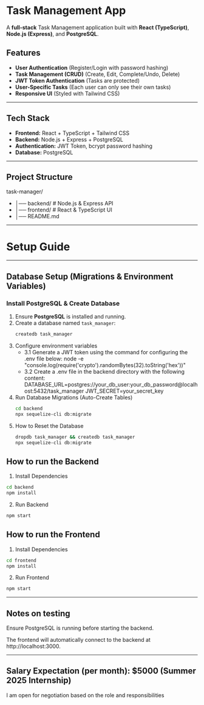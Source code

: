 # Task Management App

A **full-stack** Task Management application built with **React (TypeScript)**, **Node.js (Express)**, and **PostgreSQL**.

## Features
- **User Authentication** (Register/Login with password hashing)
- **Task Management (CRUD)** (Create, Edit, Complete/Undo, Delete)
- **JWT Token Authentication** (Tasks are protected)
- **User-Specific Tasks** (Each user can only see their own tasks)
- **Responsive UI** (Styled with Tailwind CSS)

---

## **Tech Stack**
- **Frontend:** React + TypeScript + Tailwind CSS
- **Backend:** Node.js + Express + PostgreSQL
- **Authentication:** JWT Token, bcrypt password hashing
- **Database:** PostgreSQL

---

## **Project Structure**
task-manager/ 
- │── backend/ # Node.js & Express API 
- │── frontend/ # React & TypeScript UI 
- │── README.md 

---

# Setup Guide

---

## **Database Setup (Migrations & Environment Variables)**
### **Install PostgreSQL & Create Database**
1. Ensure **PostgreSQL** is installed and running.
2. Create a database named `task_manager`:
   ```sh
   createdb task_manager
   ```
3. Configure environment variables
   - 3.1 Generate a JWT token using the command for configuring the .env file below: node -e "console.log(require('crypto').randomBytes(32).toString('hex'))"
   - 3.2 Create a .env file in the backend directory with the following content:
   DATABASE_URL=postgres://your_db_user:your_db_password@localhost:5432/task_manager
   JWT_SECRET=your_secret_key
4. Run Database Migrations (Auto-Create Tables)
   ```sh
   cd backend
   npx sequelize-cli db:migrate
5. How to Reset the Database
   ```sh
   dropdb task_manager && createdb task_manager
   npx sequelize-cli db:migrate

## **How to run the Backend**
1. Install Dependencies
```sh 
cd backend
npm install
```
2. Run Backend
```sh
npm start
```

## **How to run the Frontend**
1. Install Dependencies
```sh 
cd frontend
npm install
```
2. Run Frontend
```sh
npm start
```

---

## **Notes on testing**
Ensure PostgreSQL is running before starting the backend.

The frontend will automatically connect to the backend at http://localhost:3000.

---

## **Salary Expectation (per month): $5000 (Summer 2025 Internship)**
I am open for negotiation based on the role and responsibilities
